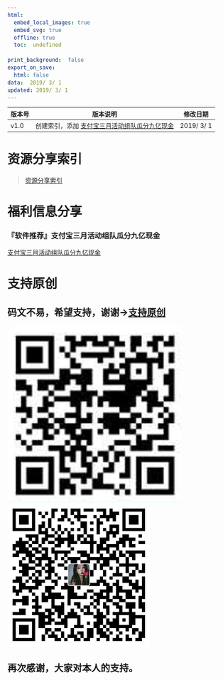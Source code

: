 ```yaml
---
html:
  embed_local_images: true
  embed_svg: true
  offline: true
  toc:  undefined

print_background:  false
export_on_save:
  html: false
data:  2019/ 3/ 1
updated: 2019/ 3/ 1
---
```

版本号 | 版本说明 | 修改日期
-----|--------| ---------
v1.0 | 创建索引，添加 [支付宝三月活动组队瓜分九亿现金](#支付宝三月活动组队瓜分九亿现金 "支付宝三月活动组队瓜分九亿现金") | 2019/ 3/ 1


# 资源分享索引

> [资源分享索引](https://blog.csdn.net/qq923132714/article/details/83111507 "资源分享索引")


# 福利信息分享

<span id="支付宝三月活动组队瓜分九亿现金"></span>

### 『软件推荐』支付宝三月活动组队瓜分九亿现金

[支付宝三月活动组队瓜分九亿现金](https://blog.csdn.net/qq923132714/article/details/88060196 "支付宝三月活动组队瓜分九亿现金")


# 支持原创
## 码文不易，希望支持，谢谢->**[支持原创](http://blog.csdn.net/qq923132714/article/details/79399145)**
![微信支付](https://raw.githubusercontent.com/923132714/my_picture/master/blog/support/weixin.png)![微信支付](https://raw.githubusercontent.com/923132714/my_picture/master/blog/support/支付宝.png)
## 再次感谢，大家对本人的支持。
